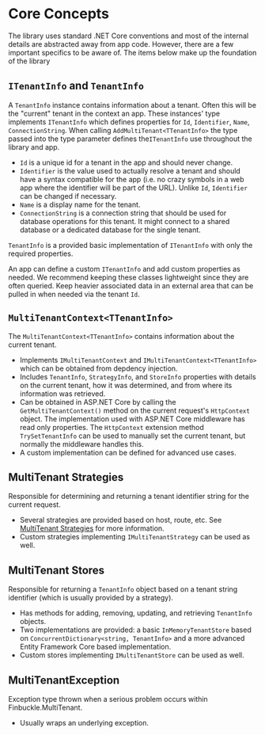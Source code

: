 # Core Concepts

The library uses standard .NET Core conventions and most of the internal details are abstracted away from app code.
However, there are a few important specifics to be aware of. The items below make up the foundation of the library

## `ITenantInfo` and `TenantInfo`

A `TenantInfo` instance contains information about a tenant. Often this will be the "current" tenant in the context an
app. These instances' type implements `ITenantInfo` which defines properties
for `Id`, `Identifier`, `Name`, `ConnectionString`. When calling `AddMultiTenant<TTenantInfo>` the type passed into the
type parameter defines the`ITenantInfo` use throughout the library and app.

* `Id` is a unique id for a tenant in the app and should never change.
* `Identifier` is the value used to actually resolve a tenant and should have a syntax compatible for the app (i.e. no
  crazy symbols in a web app where the identifier will be part of the URL). Unlike `Id`, `Identifier` can be changed if
  necessary.
* `Name` is a display name for the tenant.
* `ConnectionString` is a connection string that should be used for database operations for this tenant. It might
  connect to a shared database or a dedicated database for the single tenant.

`TenantInfo` is a provided basic implementation of `ITenantInfo` with only the required properties.

An app can define a custom `ITenantInfo` and add custom properties as needed. We recommend keeping these
classes lightweight since they are often queried. Keep heavier associated data in an external area that can be pulled in
when needed via the tenant `Id`.

## `MultiTenantContext<TTenantInfo>`

The `MultiTenantContext<TTenantInfo>` contains information about the current tenant.

* Implements `IMultiTenantContext` and `IMultiTenantContext<TTenantInfo>` which can be obtained from depdency injection.
* Includes `TenantInfo`, `StrategyInfo`, and `StoreInfo` properties with details on the current tenant, how it was
  determined, and from where its information was retrieved.
* Can be obtained in ASP.NET Core by calling the `GetMultiTenantContext()` method on the current request's `HttpContext`
  object. The implementation used with ASP.NET Core middleware has read only properties. The `HttpContext` extension
  method `TrySetTenantInfo` can be used to manually set the current tenant, but normally the middleware handles this.
* A custom implementation can be defined for advanced use cases.

## MultiTenant Strategies

Responsible for determining and returning a tenant identifier string for the current request.

* Several strategies are provided based on host, route, etc. See [MultiTenant Strategies](Strategies) for more
  information.
* Custom strategies implementing `IMultiTenantStrategy` can be used as well.

## MultiTenant Stores

Responsible for returning a `TenantInfo` object based on a tenant string identifier (which is usually provided by a
strategy).

* Has methods for adding, removing, updating, and retrieving `TenantInfo` objects.
* Two implementations are provided: a basic `InMemoryTenantStore` based on `ConcurrentDictionary<string, TenantInfo>`
  and a more advanced Entity Framework Core based implementation.
* Custom stores implementing `IMultiTenantStore` can be used as well.

## MultiTenantException

Exception type thrown when a serious problem occurs within Finbuckle.MultiTenant.

* Usually wraps an underlying exception.
